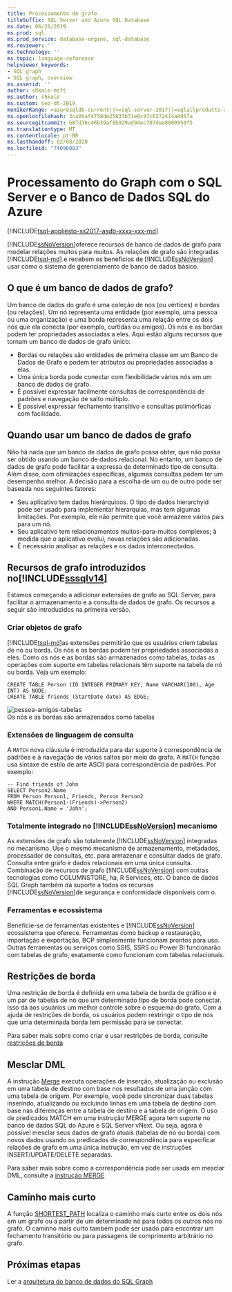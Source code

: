 ```yaml
---
title: Processamento de grafo
titleSuffix: SQL Server and Azure SQL Database
ms.date: 06/26/2019
ms.prod: sql
ms.prod_service: database-engine, sql-database
ms.reviewer: ''
ms.technology: ''
ms.topic: language-reference
helpviewer_keywords:
- SQL graph
- SQL graph, overview
ms.assetid: ''
author: shkale-msft
ms.author: shkale
ms.custom: seo-dt-2019
monikerRange: =azuresqldb-current||>=sql-server-2017||=sqlallproducts-allversions||>=sql-server-linux-2017||=azuresqldb-mi-current
ms.openlocfilehash: 3ca26af4738de25937b71e0c97c6272414a0957a
ms.sourcegitcommit: b87d36c46b39af8b929ad94ec707dee8800950f5
ms.translationtype: MT
ms.contentlocale: pt-BR
ms.lasthandoff: 02/08/2020
ms.locfileid: "74096083"
---
```

# <a name="graph-processing-with-sql-server-and-azure-sql-database"></a>Processamento do Graph com o SQL Server e o Banco de Dados SQL do Azure
[!INCLUDE[tsql-appliesto-ss2017-asdb-xxxx-xxx-md](../../includes/tsql-appliesto-ss2017-asdb-xxxx-xxx-md.md)]

[!INCLUDE[ssNoVersion](../../includes/ssnoversion-md.md)]oferece recursos de banco de dados de grafo para modelar relações muitos para muitos. As relações de grafo são integradas [!INCLUDE[tsql-md](../../includes/tsql-md.md)] e recebem os benefícios de [!INCLUDE[ssNoVersion](../../includes/ssnoversion-md.md)] usar como o sistema de gerenciamento de banco de dados básico.


## <a name="what-is-a-graph-database"></a>O que é um banco de dados de grafo?  
Um banco de dados do grafo é uma coleção de nós (ou vértices) e bordas (ou relações). Um nó representa uma entidade (por exemplo, uma pessoa ou uma organização) e uma borda representa uma relação entre os dois nós que ela conecta (por exemplo, curtidas ou amigos). Os nós e as bordas podem ter propriedades associadas a eles. Aqui estão alguns recursos que tornam um banco de dados de grafo único:  
-   Bordas ou relações são entidades de primeira classe em um Banco de Dados de Grafo e podem ter atributos ou propriedades associadas a elas. 
-   Uma única borda pode conectar com flexibilidade vários nós em um banco de dados de grafo.
-   É possível expressar facilmente consultas de correspondência de padrões e navegação de salto múltiplo.
-   É possível expressar fechamento transitivo e consultas polimórficas com facilidade.

## <a name="when-to-use-a-graph-database"></a>Quando usar um banco de dados de grafo

Não há nada que um banco de dados de grafo possa obter, que não possa ser obtido usando um banco de dados relacional. No entanto, um banco de dados de grafo pode facilitar a expressa de determinado tipo de consulta. Além disso, com otimizações específicas, algumas consultas podem ter um desempenho melhor. A decisão para a escolha de um ou de outro pode ser baseada nos seguintes fatores:  
-   Seu aplicativo tem dados hierárquicos. O tipo de dados hierarchyid pode ser usado para implementar hierarquias, mas tem algumas limitações. Por exemplo, ele não permite que você armazene vários pais para um nó.
-   Seu aplicativo tem relacionamentos muitos-para-muitos complexos; à medida que o aplicativo evolui, novas relações são adicionadas.
-   É necessário analisar as relações e os dados interconectados.

## <a name="graph-features-introduced-in-includesssqlv14includessssqlv14-mdmd"></a>Recursos de grafo introduzidos no[!INCLUDE[sssqlv14](../../includes/sssqlv14-md.md)] 
Estamos começando a adicionar extensões de grafo ao SQL Server, para facilitar o armazenamento e a consulta de dados de grafo. Os recursos a seguir são introduzidos na primeira versão. 


### <a name="create-graph-objects"></a>Criar objetos de grafo
[!INCLUDE[tsql-md](../../includes/tsql-md.md)]as extensões permitirão que os usuários criem tabelas de nó ou borda. Os nós e as bordas podem ter propriedades associadas a eles. Como os nós e as bordas são armazenados como tabelas, todas as operações com suporte em tabelas relacionais têm suporte na tabela de nó ou borda. Veja um exemplo:  

```   
CREATE TABLE Person (ID INTEGER PRIMARY KEY, Name VARCHAR(100), Age INT) AS NODE;
CREATE TABLE friends (StartDate date) AS EDGE;
```   

![pessoa-amigos-tabelas](../../relational-databases/graphs/media/person-friends-tables.png "Nó Person e tabelas de borda de amigos")  
Os nós e as bordas são armazenados como tabelas  

### <a name="query-language-extensions"></a>Extensões de linguagem de consulta  
A `MATCH` nova cláusula é introduzida para dar suporte à correspondência de padrões e à navegação de vários saltos por meio do grafo. A `MATCH` função usa sintaxe de estilo de arte ASCII para correspondência de padrões. Por exemplo:  

```   
-- Find friends of John
SELECT Person2.Name 
FROM Person Person1, Friends, Person Person2
WHERE MATCH(Person1-(Friends)->Person2)
AND Person1.Name = 'John';
```   
 
### <a name="fully-integrated-in-includessnoversionincludesssnoversion-mdmd-engine"></a>Totalmente integrado no [!INCLUDE[ssNoVersion](../../includes/ssnoversion-md.md)] mecanismo 
As extensões de grafo são totalmente [!INCLUDE[ssNoVersion](../../includes/ssnoversion-md.md)] integradas no mecanismo. Use o mesmo mecanismo de armazenamento, metadados, processador de consultas, etc. para armazenar e consultar dados de grafo. Consulta entre grafo e dados relacionais em uma única consulta. Combinação de recursos de grafo [!INCLUDE[ssNoVersion](../../includes/ssnoversion-md.md)] com outras tecnologias como COLUMNSTORE, ha, R Services, etc. O banco de dados SQL Graph também dá suporte a todos os recursos [!INCLUDE[ssNoVersion](../../includes/ssnoversion-md.md)]de segurança e conformidade disponíveis com o.
 
### <a name="tooling-and-ecosystem"></a>Ferramentas e ecossistema

Beneficie-se de ferramentas existentes e [!INCLUDE[ssNoVersion](../../includes/ssnoversion-md.md)] ecossistema que oferece. Ferramentas como backup e restauração, importação e exportação, BCP simplesmente funcionam prontos para uso. Outras ferramentas ou serviços como SSIS, SSRS ou Power BI funcionarão com tabelas de grafo, exatamente como funcionam com tabelas relacionais.

## <a name="edge-constraints"></a>Restrições de borda
Uma restrição de borda é definida em uma tabela de borda de gráfico e é um par de tabelas de nó que um determinado tipo de borda pode conectar. Isso dá aos usuários um melhor controle sobre o esquema do grafo. Com a ajuda de restrições de borda, os usuários podem restringir o tipo de nós que uma determinada borda tem permissão para se conectar. 

Para saber mais sobre como criar e usar restrições de borda, consulte [restrições de borda](../../relational-databases/tables/graph-edge-constraints.md)

## <a name="merge-dml"></a>Mesclar DML 
A instrução [Merge](../../t-sql/statements/merge-transact-sql.md) executa operações de inserção, atualização ou exclusão em uma tabela de destino com base nos resultados de uma junção com uma tabela de origem. Por exemplo, você pode sincronizar duas tabelas inserindo, atualizando ou excluindo linhas em uma tabela de destino com base nas diferenças entre a tabela de destino e a tabela de origem. O uso de predicados MATCH em uma instrução MERGE agora tem suporte no banco de dados SQL do Azure e SQL Server vNext. Ou seja, agora é possível mesclar seus dados de grafo atuais (tabelas de nó ou borda) com novos dados usando os predicados de correspondência para especificar relações de grafo em uma única instrução, em vez de instruções INSERT/UPDATE/DELETE separadas.

Para saber mais sobre como a correspondência pode ser usada em mesclar DML, consulte a [instrução MERGE](../../t-sql/statements/merge-transact-sql.md)

## <a name="shortest-path"></a>Caminho mais curto
A função [SHORTEST_PATH](./sql-graph-shortest-path.md) localiza o caminho mais curto entre os dois nós em um grafo ou a partir de um determinado nó para todos os outros nós no grafo. O caminho mais curto também pode ser usado para encontrar um fechamento transitório ou para passagens de comprimento arbitrário no grafo. 

 ## <a name="next-steps"></a>Próximas etapas  
Ler a [arquitetura do banco de dados do SQL Graph](./sql-graph-architecture.md)
   

